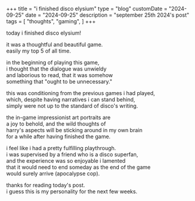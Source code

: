 +++
title = "i finished disco elysium"
type = "blog"
customDate = "2024-09-25"
date = "2024-09-25"
description = "september 25th 2024's post"
tags = [
    "thoughts",
    "gaming",
]
+++

today i finished disco elysium!

it was a thoughtful and beautiful game.\
easily my top 5 of all time.

in the beginning of playing this game,\
i thought that the dialogue was unwieldy\
and laborious to read, that it was somehow\
something that "ought to be unnecessary."

this was conditioning from the previous games i had played,\
which, despite having narratives i can stand behind,\
simply were not up to the standard of disco's writing.

the in-game impressionist art portraits are\
a joy to behold, and the wild thoughts of\
harry's aspects will be sticking around in my own brain\
for a while after having finished the game.

i feel like i had a pretty fulfilling playthrough.\
i was supervised by a friend who is a disco superfan,\
and the experience was so enjoyable i lamented\
that it would need to end someday as the end of the game\
would surely arrive (apocalypse cop).

thanks for reading today's post.\
i guess this is my personality for the next few weeks.